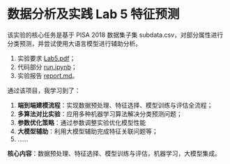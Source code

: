 # **数据分析及实践 Lab 5 特征预测** 

该实验的核心任务是基于 PISA 2018 数据集子集 subdata.csv，对部分属性进行分类预测，并尝试使用大语言模型进行辅助分析。

1. 实验要求 [Lab5.pdf](Lab5.pdf)；
2. 代码部分 [run.ipynb](run.ipynb)；
3. 实验报告 [report.md](report.md)。

通过该项目，我学习到了：  

1. **端到端建模流程**：实现数据预处理、特征选择、模型训练与评估全流程；
2. **多算法对比实验**：应用多种机器学习算法解决分类预测问题；
3. **参数优化策略**：通过参数调整实验优化模型性能  
4. **大模型辅助**：利用大模型辅助完成特征关联问题等；
5. ……

**核心内容**：数据预处理、特征选择、模型训练与评估，机器学习，大模型集成。